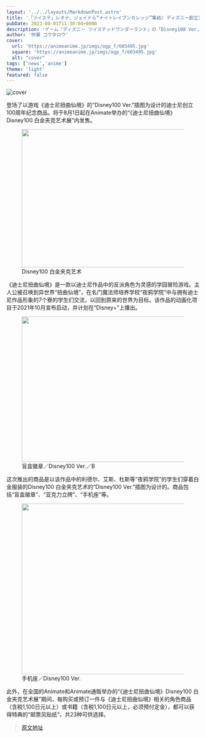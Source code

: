 ```yaml
---
layout: '../../layouts/MarkdownPost.astro'
title: '「ツイステ」レオナ、ジェイドら“ナイトレイブンカレッジ”集結♪ ディズニー創立100周年記念イラストのグッズ登場！'
pubDate: 2023-08-01T11:30:04+0900
description: 'ゲーム『ディズニー ツイステッドワンダーランド』の「Disney100 Ver.」イラストがデザインされた、ディズニー創立100周年記念グッズが登場。8月1日からアニメイトで開催されるフェア内で発売されることが決定した。'
author: '仲瀬 コウタロウ'
cover:
  url: 'https://animeanime.jp/imgs/ogp_f/603495.jpg'
  square: 'https://animeanime.jp/imgs/ogp_f/603495.jpg'
  alt: "cover"
tags: ['news','anime']
theme: 'light'
featured: false
---
```


![cover](https://animeanime.jp/imgs/ogp_f/603495.jpg)

<p>登场了以游戏《迪士尼扭曲仙境》的“Disney100 Ver.”插图为设计的迪士尼创立100周年纪念商品。将于8月1日起在Animate举办的“《迪士尼扭曲仙境》Disney100 白金夹克艺术展”内发售。</p><figure class="ctms-editor-image"><img src="https://animeanime.jp/imgs/zoom/603494.jpg" class="inline-article-image" width="640" height="360"><figcaption>Disney100 白金夹克艺术</figcaption></figure><p>《迪士尼扭曲仙境》是一款以迪士尼作品中的反派角色为灵感的学园冒险游戏。主人公被召唤到异世界“扭曲仙境”，在名门魔法师培养学校“夜鸦学院”中与拥有迪士尼作品形象的7个寮的学生们交流，以回到原来的世界为目标。该作品的动画化项目于2021年10月宣布启动，并计划在“Disney+”上播出。</p><figure class="ctms-editor-image"><img src="https://animeanime.jp/imgs/zoom/603497.jpg" class="inline-article-image" width="640" height="379"><figcaption>盲盒徽章／Disney100 Ver.／B</figcaption></figure><p>这次推出的商品是以该作品中的利德尔、艾斯、杜斯等“夜鸦学院”的学生们穿着白金服装的Disney100 白金夹克艺术的“Disney100 Ver.”插图为设计的。商品包括“盲盒徽章”、“亚克力立牌”、“手机座”等。</p><figure class="ctms-editor-image"><img src="https://animeanime.jp/imgs/zoom/603492.jpg" class="inline-article-image" width="640" height="445"><figcaption>手机座／Disney100 Ver.</figcaption></figure><p>此外，在全国的Animate和Animate通贩举办的“《迪士尼扭曲仙境》Disney100 白金夹克艺术展”期间，每购买或预订一件与《迪士尼扭曲仙境》相关的角色商品（含税1,100日元以上）或书籍（含税1,100日元以上，必须预付定金），都可以获得特典的“邮票风贴纸”，共23种可供选择。</p>

>[原文地址](https://animeanime.jp/article/2023/08/01/78990.html)  